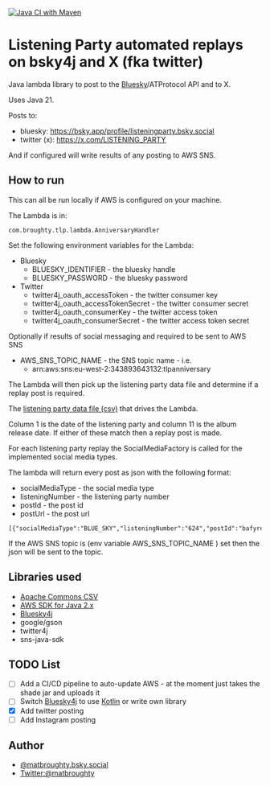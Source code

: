 [![Java CI with Maven](https://github.com/matbroughty/tlp-aws/actions/workflows/maven.yml/badge.svg)](https://github.com/matbroughty/tlp-aws/actions/workflows/maven.yml)


# Listening Party automated replays on bsky4j and X (fka twitter)

Java lambda library to post to the [Bluesky](https://blueskyweb.xyz/)/ATProtocol API and to X.

Uses Java 21.

Posts to:

* bluesky: https://bsky.app/profile/listeningparty.bsky.social
* twitter (x): https://x.com/LlSTENlNG_PARTY

And if configured will write results of any posting to AWS SNS.


## How to run

This can all be run locally if AWS is configured on your machine.

The Lambda is in:

```
com.broughty.tlp.lambda.AnniversaryHandler 
```

Set the following environment variables for the Lambda:

* Bluesky
  * BLUESKY_IDENTIFIER - the bluesky handle
  * BLUESKY_PASSWORD - the bluesky password
* Twitter
  * twitter4j_oauth_accessToken - the twitter consumer key
  * twitter4j_oauth_accessTokenSecret - the twitter consumer secret
  * twitter4j_oauth_consumerKey - the twitter access token
  * twitter4j_oauth_consumerSecret - the twitter access token secret

Optionally if results of social messaging and required to be sent to AWS SNS

* AWS_SNS_TOPIC_NAME - the SNS topic name - i.e. 
  * arn:aws:sns:eu-west-2:343893643132:tlpanniversary

The Lambda will then pick up the listening party data file and determine if a replay post is required.

The [listening party data file (csv)](https://timstwitterlisteningparty.com/data/time-slot-data.csv) that drives the Lambda. 

Column 1 is the date of the listening party and column 11 is the album release date.  If either of these match then
a replay post is made.

For each listening party replay the SocialMediaFactory is called for the implemented social media types.

The lambda will return every post as json with the following format:

* socialMediaType - the social media type
* listeningNumber - the listening party number
* postId - the post id
* postUrl - the post url

```
[{"socialMediaType":"BLUE_SKY","listeningNumber":"624","postId":"bafyreif75nwxdzz3rwozgzz74xqbqpxdz56b5khc4yotbansaqsu2jin4u","postUrl":"at://did:plc:455jef2gx3ntk6ouqos3d4x4/app.bsky.feed.post/3levy5vfbjo2p"}]
```

If the AWS SNS topic is (env variable AWS_SNS_TOPIC_NAME ) set then the json will be sent to the topic.

## Libraries used


* [Apache Commons CSV](https://commons.apache.org/proper/commons-csv/)
* [AWS SDK for Java 2.x](https://docs.aws.amazon.com/sdk-for-java/latest/developer-guide/home.html)
* [Bluesky4j](https://github.com/uakihir0/bsky4j)
* google/gson
* twitter4j
* sns-java-sdk

## TODO List

- [ ] Add a CI/CD pipeline to auto-update AWS - at the moment just takes the shade jar and uploads it 
- [ ] Switch [Bluesky4j](https://github.com/uakihir0/bsky4j) to use [Kotlin](https://github.com/uakihir0/kbsky) or write own library
- [x] Add twitter posting
- [ ] Add Instagram posting

## Author

* [@matbroughty.bsky.social](https://bsky.app/profile/matbroughty.bsky.social)
* [Twitter:@matbroughty](https://twitter.com/matbroughty)

